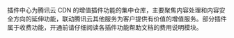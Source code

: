 插件中心为腾讯云 CDN 的增值插件功能的集中仓库，主要聚焦内容处理和内容安全方向的延伸功能，联动腾讯云其他服务为客户提供有价值的增值服务。部分插件属于收费功能，开通前请仔细阅读各插件功能帮助文档的费用说明模块。
